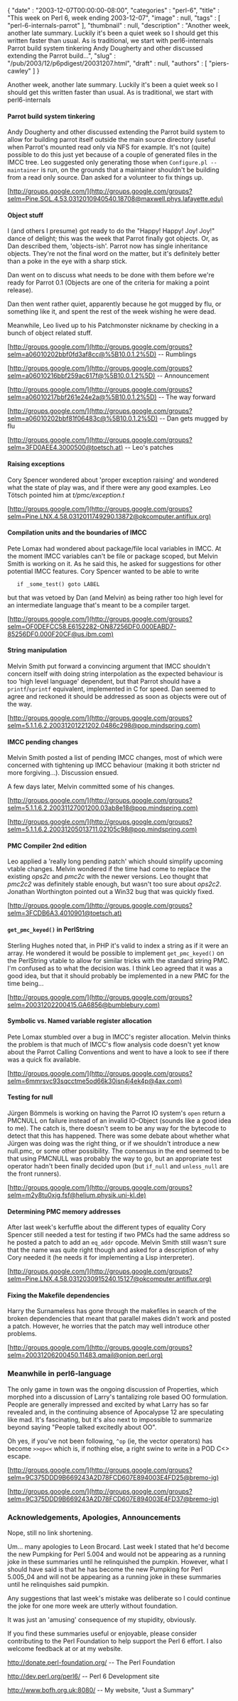 {
   "date" : "2003-12-07T00:00:00-08:00",
   "categories" : "perl-6",
   "title" : "This week on Perl 6, week ending 2003-12-07",
   "image" : null,
   "tags" : [
      "perl-6-internals-parrot"
   ],
   "thumbnail" : null,
   "description" : "Another week, another late summary. Luckily it's been a quiet week so I should get this written faster than usual. As is traditional, we start with perl6-internals Parrot build system tinkering Andy Dougherty and other discussed extending the Parrot build...",
   "slug" : "/pub/2003/12/p6pdigest/20031207.html",
   "draft" : null,
   "authors" : [
      "piers-cawley"
   ]
}



Another week, another late summary. Luckily it's been a quiet week so I should get this written faster than usual. As is traditional, we start with perl6-internals

#### <span id="Parrot_build_system_tinkering">Parrot build system tinkering</span>

Andy Dougherty and other discussed extending the Parrot build system to allow for building parrot itself outside the main source directory (useful when Parrot's mounted read only via NFS for example. It's not (quite) possible to do this just yet because of a couple of generated files in the IMCC tree. Leo suggested only generating those when `Configure.pl --maintainer` is run, on the grounds that a maintainer shouldn't be building from a read only source. Dan asked for a volunteer to fix things up.

[http://groups.google.com/](http://groups.google.com/groups?selm=Pine.SOL.4.53.0312010940540.18708@maxwell.phys.lafayette.edu)

#### <span id="Object_stuff">Object stuff</span>

I (and others I presume) got ready to do the "Happy! Happy! Joy! Joy!" dance of delight; this was the week that Parrot finally got objects. Or, as Dan described them, 'objects-ish'. Parrot now has single inheritance objects. They're not the final word on the matter, but it's definitely better than a poke in the eye with a sharp stick.

Dan went on to discuss what needs to be done with them before we're ready for Parrot 0.1 (Objects are one of the criteria for making a point release).

Dan then went rather quiet, apparently because he got mugged by flu, or something like it, and spent the rest of the week wishing he were dead.

Meanwhile, Leo lived up to his Patchmonster nickname by checking in a bunch of object related stuff.

[http://groups.google.com/](http://groups.google.com/groups?selm=a06010202bbf0fd3af8cc@%5B10.0.1.2%5D) -- Rumblings

[http://groups.google.com/](http://groups.google.com/groups?selm=a06010216bbf259ac617f@%5B10.0.1.2%5D) -- Announcement

[http://groups.google.com/](http://groups.google.com/groups?selm=a06010217bbf261e24e2a@%5B10.0.1.2%5D) -- The way forward

[http://groups.google.com/](http://groups.google.com/groups?selm=a06010202bbf81f06483c@%5B10.0.1.2%5D) -- Dan gets mugged by flu

[http://groups.google.com/](http://groups.google.com/groups?selm=3FD0AEE4.3000500@toetsch.at) -- Leo's patches

#### <span id="Raising_exceptions">Raising exceptions</span>

Cory Spencer wondered about 'proper exception raising' and wondered what the state of play was, and if there were any good examples. Leo Tötsch pointed him at *t/pmc/exception.t*

[http://groups.google.com/](http://groups.google.com/groups?selm=Pine.LNX.4.58.0312011749290.13872@okcomputer.antiflux.org)

#### <span id="Compilation_units_and_the_boundaries_of_IMCC">Compilation units and the boundaries of IMCC</span>

Pete Lomax had wondered about package/file local variables in IMCC. At the moment IMCC variables can't be file or package scoped, but Melvin Smith is working on it. As he said this, he asked for suggestions for other potential IMCC features. Cory Spencer wanted to be able to write

```
   if _some_test() goto LABEL
```

but that was vetoed by Dan (and Melvin) as being rather too high level for an intermediate language that's meant to be a compiler target.

[http://groups.google.com/](http://groups.google.com/groups?selm=OF0DEFCC58.E6152282-ON87256DF0.000EABD7-85256DF0.000F20CF@us.ibm.com)

#### <span id="String_manipulation">String manipulation</span>

Melvin Smith put forward a convincing argument that IMCC shouldn't concern itself with doing string interpolation as the expected behaviour is too 'high level language' dependent, but that Parrot should have a `printf`/`sprintf` equivalent, implemented in C for speed. Dan seemed to agree and reckoned it should be addressed as soon as objects were out of the way.

[http://groups.google.com/](http://groups.google.com/groups?selm=5.1.1.6.2.20031201221202.0486c298@pop.mindspring.com)

#### <span id="IMCC_pending_changes">IMCC pending changes</span>

Melvin Smith posted a list of pending IMCC changes, most of which were concerned with tightening up IMCC behaviour (making it both stricter nd more forgiving...). Discussion ensued.

A few days later, Melvin committed some of his changes.

[http://groups.google.com/](http://groups.google.com/groups?selm=5.1.1.6.2.20031127001200.03ab8e18@pop.mindspring.com)

[http://groups.google.com/](http://groups.google.com/groups?selm=5.1.1.6.2.20031205013711.02105c98@pop.mindspring.com)

#### <span id="PMC_Compiler_2nd_edition">PMC Compiler 2nd edition</span>

Leo applied a 'really long pending patch' which should simplify upcoming vtable changes. Melvin wondered if the time had come to replace the existing *ops2c* and *pmc2c* with the newer versions. Leo thought that *pmc2c2* was definitely stable enough, but wasn't too sure about *ops2c2*. Jonathan Worthington pointed out a Win32 bug that was quickly fixed.

[http://groups.google.com/](http://groups.google.com/groups?selm=3FCDB6A3.4010901@toetsch.at)

#### <span id="get_pmc_keyed()_in_PerlString">`get_pmc_keyed()` in PerlString</span>

Sterling Hughes noted that, in PHP it's valid to index a string as if it were an array. He wondered it would be possible to implement `get_pmc_keyed()` on the PerlString vtable to allow for similar tricks with the standard string PMC. I'm confused as to what the decision was. I think Leo agreed that it was a good idea, but that it should probably be implemented in a new PMC for the time being...

[http://groups.google.com/](http://groups.google.com/groups?selm=20031202200415.GA6856@bumblebury.com)

#### <span id="Symbolic_vs._Named_variable_register_allocation">Symbolic vs. Named variable register allocation</span>

Pete Lomax stumbled over a bug in IMCC's register allocation. Melvin thinks the problem is that much of IMCC's flow analysis code doesn't yet know about the Parrot Calling Conventions and went to have a look to see if there was a quick fix available.

[http://groups.google.com/](http://groups.google.com/groups?selm=6mmrsvc93sqcctme5od66k30isn4j4ek4p@4ax.com)

#### <span id="Testing_for_null">Testing for null</span>

Jürgen Bömmels is working on having the Parrot IO system's `open` return a PMCNULL on failure instead of an invalid IO-Object (sounds like a good idea to me). The catch is, there doesn't seem to be any way for the bytecode to detect that this has happened. There was some debate about whether what Jürgen was doing was the right thing, or if we shouldn't introduce a new null.pmc, or some other possibility. The consensus in the end seemed to be that using PMCNULL was probably the way to go, but an appropriate test operator hadn't been finally decided upon (but `if_null` and `unless_null` are the front runners).

[http://groups.google.com/](http://groups.google.com/groups?selm=m2y8tu0xjg.fsf@helium.physik.uni-kl.de)

#### <span id="Determining_PMC_memory_addresses">Determining PMC memory addresses</span>

After last week's kerfuffle about the different types of equality Cory Spencer still needed a test for testing if two PMCs had the same address so he posted a patch to add an `eq_addr` opcode. Melvin Smith still wasn't sure that the name was quite right though and asked for a description of why Cory needed it (he needs it for implementing a Lisp interpreter).

[http://groups.google.com/](http://groups.google.com/groups?selm=Pine.LNX.4.58.0312030915240.15127@okcomputer.antiflux.org)

#### <span id="Fixing_the_Makefile_dependencies">Fixing the Makefile dependencies</span>

Harry the Surnameless has gone through the makefiles in search of the broken dependencies that meant that parallel makes didn't work and posted a patch. However, he worries that the patch may well introduce other problems.

[http://groups.google.com/](http://groups.google.com/groups?selm=20031206200450.11483.qmail@onion.perl.org)

### <span id="Meanwhile_in_perl6-language">Meanwhile in perl6-language</span>

The only game in town was the ongoing discussion of Properties, which morphed into a discussion of Larry's tantalizing role based OO formulation. People are generally impressed and excited by what Larry has so far revealed and, in the continuing absence of Apocalypse 12 are speculating like mad. It's fascinating, but it's also next to impossible to summarize beyond saying "People talked excitedly about OO".

Oh yes, if you've not been following, `^op` (ie, the vector operators) has become ` >>op<< ` which is, if nothing else, a right swine to write in a POD C&lt;&gt; escape.

[http://groups.google.com/](http://groups.google.com/groups?selm=9C375DDD9B669243A2D78FCD607E894003E4FD25@bremo-jg)

[http://groups.google.com/](http://groups.google.com/groups?selm=9C375DDD9B669243A2D78FCD607E894003E4FD37@bremo-jg)

### <span id="Acknowledgements,_Apologies,_Announcements">Acknowledgements, Apologies, Announcements</span>

Nope, still no link shortening.

Um... many apologies to Leon Brocard. Last week I stated that he'd become the new Pumpking for Perl 5.004 and would not be appearing as a running joke in these summaries until he relinquished the pumpkin. However, what I should have said is that he has become the new Pumpking for Perl 5.005\_04 and will not be appearing as a running joke in these summaries until he relinquishes said pumpkin.

Any suggestions that last week's mistake was deliberate so I could continue the joke for one more week are utterly without foundation.

It was just an 'amusing' consequence of my stupidity, obviously.

If you find these summaries useful or enjoyable, please consider contributing to the Perl Foundation to help support the Perl 6 effort. I also welcome feedback at or at my website.

<http://donate.perl-foundation.org/> -- The Perl Foundation

<http://dev.perl.org/perl6/> -- Perl 6 Development site

<http://www.bofh.org.uk:8080/> -- My website, "Just a Summary"
